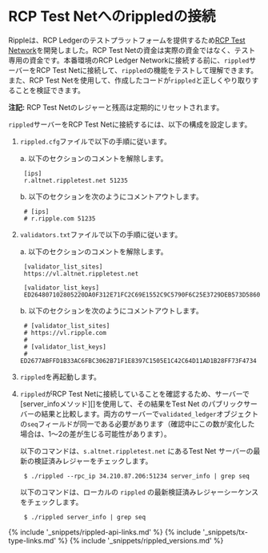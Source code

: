 # RCP Test Netへのrippledの接続

Rippleは、RCP Ledgerのテストプラットフォームを提供するため[RCP Test Network](https://ripple.com/build/xrp-test-net/)を開発しました。RCP Test Netの資金は実際の資金ではなく、テスト専用の資金です。本番環境のRCP Ledger Networkに接続する前に、`rippled`サーバーをRCP Test Netに接続して、`rippled`の機能をテストして理解できます。また、RCP Test Netを使用して、作成したコードが`rippled`と正しくやり取りすることを検証できます。

**注記:** RCP Test Netのレジャーと残高は定期的にリセットされます。

`rippled`サーバーをRCP Test Netに接続するには、以下の構成を設定します。

1. `rippled.cfg`ファイルで以下の手順に従います。

    a. 以下のセクションのコメントを解除します。

        [ips]
        r.altnet.rippletest.net 51235

    b. 以下のセクションを次のようにコメントアウトします。

        # [ips]
        # r.ripple.com 51235

2. `validators.txt`ファイルで以下の手順に従います。

    a. 以下のセクションのコメントを解除します。

        [validator_list_sites]
        https://vl.altnet.rippletest.net

        [validator_list_keys]
        ED264807102805220DA0F312E71FC2C69E1552C9C5790F6C25E3729DEB573D5860

    b. 以下のセクションを次のようにコメントアウトします。

        # [validator_list_sites]
        # https://vl.ripple.com
        #
        # [validator_list_keys]
        # ED2677ABFFD1B33AC6FBC3062B71F1E8397C1505E1C42C64D11AD1B28FF73F4734

3. `rippled`を再起動します。

4. `rippled`がRCP Test Netに接続していることを確認するため、サーバーで[server_infoメソッド][]を使用して、その結果をTest Net のパブリックサーバーの結果と比較します。両方のサーバーで`validated_ledger`オブジェクトの`seq`フィールドが同一である必要があります（確認中にこの数が変化した場合は、1～2の差が生じる可能性があります）。

    以下のコマンドは、`s.altnet.rippletest.net` にあるTest Net サーバーの最新の検証済みレジャーをチェックします。

        $ ./rippled --rpc_ip 34.210.87.206:51234 server_info | grep seq

    以下のコマンドは、ローカルの `rippled` の最新検証済みレジャーシーケンスをチェックします。

        $ ./rippled server_info | grep seq



<!--{# common link defs #}-->
{% include '_snippets/rippled-api-links.md' %}
{% include '_snippets/tx-type-links.md' %}
{% include '_snippets/rippled_versions.md' %}
